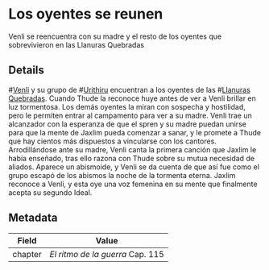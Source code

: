 # Los oyentes se reunen
Venli se reencuentra con su madre y el resto de los oyentes que sobrevivieron en las Llanuras Quebradas

## Details
#[Venli](characters/venli) y su grupo de #[Urithiru](locations/urithiru) encuentran a los oyentes de las #[Llanuras Quebradas](locations/shattered-plains). Cuando Thude la reconoce huye antes de ver a Venli brillar en luz tormentosa. Los demás oyentes la miran con sospecha y hostilidad, pero le permiten entrar al campamento para ver a su madre. Venli trae un alcanzador con la esperanza de que el spren y su madre puedan unirse para que la mente de Jaxlim pueda comenzar a sanar, y le promete a Thude que hay cientos más dispuestos a vincularse con los cantores. Arrodillándose ante su madre, Venli canta la primera canción que Jaxlim le había enseñado, tras ello razona con Thude sobre su mutua necesidad de aliados. Aparece un abismoide, y Venli se da cuenta de que así fue como el grupo escapó de los abismos la noche de la tormenta eterna. Jaxlim reconoce a Venli, y esta oye una voz femenina en su mente que finalmente acepta su segundo Ideal. 

## Metadata
| Field | Value |
| ----- | ----- |
| chapter | *El ritmo de la guerra* Cap. 115|
